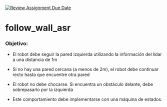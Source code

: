 [![Review Assignment Due Date](https://classroom.github.com/assets/deadline-readme-button-22041afd0340ce965d47ae6ef1cefeee28c7c493a6346c4f15d667ab976d596c.svg)](https://classroom.github.com/a/s_KbSKsr)
# follow_wall_asr
### Objetivo:

- El robot debe seguir la pared izquierda utilizando la información del lidar a una distancia de 1m

- Si no hay una pared cercana (a menos de 2m), el robot debe continuar recto hasta que encuentre otra pared

- El robot no debe chocarse. Si encuentra un obstáculo delante, debe sobrepasarlo por la izquierda

- Este comportamiento debe implementarse con una máquina de estados.
